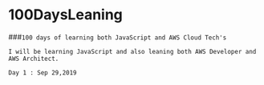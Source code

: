 # 100DaysLeaning
###```100 days of learning both JavaScript and AWS Cloud Tech's```

```
I will be learning JavaScript and also leaning both AWS Developer and AWS Architect.
```
```Day 1 : Sep 29,2019```
